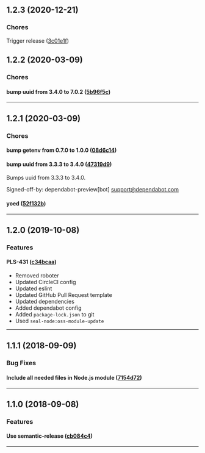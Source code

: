 ## 1.2.3 (2020-12-21)

### Chores


Trigger release ([3c01e1f](https://github.com/sealsystems/node-profiling/commit/3c01e1f))

## 1.2.2 (2020-03-09)

### Chores


#### bump uuid from 3.4.0 to 7.0.2 ([5b96f5c](https://github.com/sealsystems/node-profiling/commit/5b96f5c))



---

## 1.2.1 (2020-03-09)

### Chores


#### bump getenv from 0.7.0 to 1.0.0 ([08d6c14](https://github.com/sealsystems/node-profiling/commit/08d6c14))

#### bump uuid from 3.3.3 to 3.4.0 ([47319d9](https://github.com/sealsystems/node-profiling/commit/47319d9))

Bumps uuid from 3.3.3 to 3.4.0.

Signed-off-by: dependabot-preview[bot] <support@dependabot.com>
#### yoed ([52f132b](https://github.com/sealsystems/node-profiling/commit/52f132b))



---

## 1.2.0 (2019-10-08)

### Features


#### PLS-431 ([c34bcaa](https://github.com/sealsystems/node-profiling/commit/c34bcaa))

- Removed roboter
 - Updated CircleCI config
 - Updated eslint
 - Updated GitHub Pull Request template
 - Updated dependencies
 - Added dependabot config
 - Added `package-lock.json` to git
 - Used `seal-node:oss-module-update`


---

## 1.1.1 (2018-09-09)

### Bug Fixes


#### Include all needed files in Node.js module ([7154d72](https://github.com/sealsystems/node-profiling/commit/7154d72))



---

## 1.1.0 (2018-09-08)

### Features


#### Use semantic-release ([cb084c4](https://github.com/sealsystems/node-profiling/commit/cb084c4))



---
